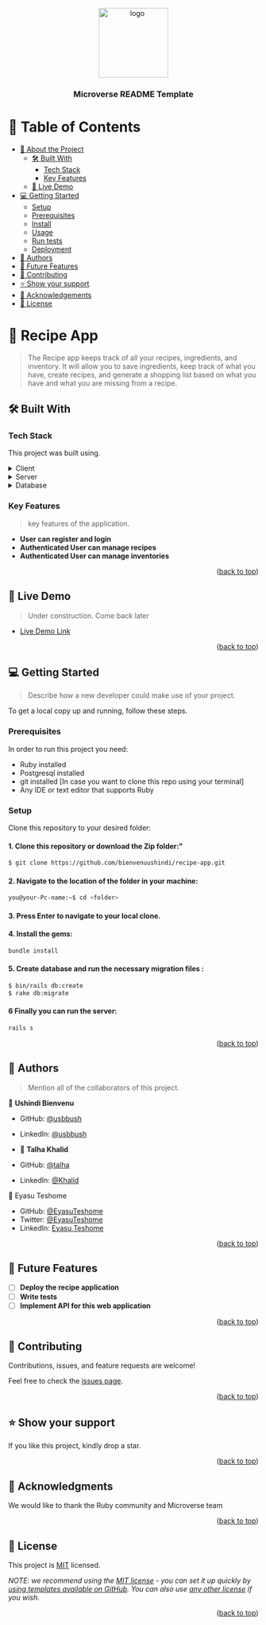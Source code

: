 <a name="readme-top"></a>

<div align="center">

  <img src="murple_logo.png" alt="logo" width="140"  height="auto" />
  <br/>

<h3><b>Microverse README Template</b></h3>

</div>

# 📗 Table of Contents

- [📖 About the Project](#about-project)
    - [🛠 Built With](#built-with)
        - [Tech Stack](#tech-stack)
        - [Key Features](#key-features)
    - [🚀 Live Demo](#live-demo)
- [💻 Getting Started](#getting-started)
    - [Setup](#setup)
    - [Prerequisites](#prerequisites)
    - [Install](#install)
    - [Usage](#usage)
    - [Run tests](#run-tests)
    - [Deployment](#triangular_flag_on_post-deployment)
- [👥 Authors](#authors)
- [🔭 Future Features](#future-features)
- [🤝 Contributing](#contributing)
- [⭐️ Show your support](#support)
- [🙏 Acknowledgements](#acknowledgements)
- [📝 License](#license)

<!-- PROJECT DESCRIPTION -->

# 📖 Recipe App <a name="about-project"></a>

> The Recipe app keeps track of all your recipes, ingredients, and inventory.
> It will allow you to save ingredients, keep track of what you have,
> create recipes, and generate a shopping list based on what you have 
> and what you are missing from a recipe.


## 🛠 Built With <a name="built-with"></a>
### Tech Stack <a name="tech-stack"></a>

This project was built using.
<details>
  <summary>Client</summary>
  <ul>
    <li><a href="https://getbootstrap.com/">Bootstrap</a></li>
    <li><a href=https://www.w3schools.com/html/">HTML</a></li>
    <li><a href="https://developer.mozilla.org/en-US/docs/Web/CSS">CSS</a></li>
  </ul>
</details>

<details>
  <summary>Server</summary>
  <ul>
    <li><a href="https://rubyonrails.org/">Ruby on Rails</a></li>
  </ul>
</details>

<details>
<summary>Database</summary>
  <ul>
    <li><a href="https://www.postgresql.org/">PostgreSQL</a></li>
  </ul>
</details>

<!-- Features -->

### Key Features <a name="key-features"></a>

>  key features of the application.

- **User can register and login**
- **Authenticated User can manage recipes**
- **Authenticated User can manage inventories**

<p align="right">(<a href="#readme-top">back to top</a>)</p>

<!-- LIVE DEMO -->

## 🚀 Live Demo <a name="live-demo"></a>

> Under construction. Come back later

- [Live Demo Link](https://yourdeployedapplicationlink.com)

<p align="right">(<a href="#readme-top">back to top</a>)</p>

<!-- GETTING STARTED -->

## 💻 Getting Started <a name="getting-started"></a>

> Describe how a new developer could make use of your project.

To get a local copy up and running, follow these steps.

### Prerequisites

In order to run this project you need:
- Ruby installed
- Postgresql installed 
- git installed [In case you want to clone this repo using your terminal]
- Any IDE or text editor that supports Ruby
### Setup

Clone this repository to your desired folder:
#### 1. Clone this repository or download the Zip folder:"

```bash command
$ git clone https://github.com/bienvenuushindi/recipe-app.git
```
#### 2. Navigate to the location of the folder in your machine:
```bash command
you@your-Pc-name:~$ cd <folder>
```
#### 3. Press Enter to navigate to your local clone.
#### 4. Install the gems:
```bash command
bundle install
```
#### 5. Create database and run the necessary migration files :
```bash command
$ bin/rails db:create
$ rake db:migrate
```
#### 6 Finally you can run the server:
```bash command
rails s
```

<p align="right">(<a href="#readme-top">back to top</a>)</p>

<!-- AUTHORS -->

## 👥 Authors <a name="authors"></a>

> Mention all of the collaborators of this project.

👤 **Ushindi Bienvenu**
- GitHub: [@usbbush](https://github.com/bienvenuushindi)
- LinkedIn: [@usbbush](https://www.linkedin.com/in/usbbush/)


- 👤 **Talha Khalid**
- GitHub: [@talha](https://github.com/tkz96)
- LinkedIn: [@Khalid](https://www.linkedin.com/in/talha-zuberi/)

👤 Eyasu Teshome

- GitHub: [@EyasuTeshome](https://github.com/EyasuTeshome)
- Twitter: [@EyasuTeshome](https://twitter.com/EyasuTeshome)
- LinkedIn: [Eyasu Teshome](https://linkedin.com/in/eyasu-teshome)

<p align="right">(<a href="#readme-top">back to top</a>)</p>

<!-- FUTURE FEATURES -->

## 🔭 Future Features <a name="future-features"></a>

- [ ] **Deploy the recipe application**
- [ ] **Write tests**
- [ ] **Implement API for this web application**

<p align="right">(<a href="#readme-top">back to top</a>)</p>

<!-- CONTRIBUTING -->

## 🤝 Contributing <a name="contributing"></a>

Contributions, issues, and feature requests are welcome!

Feel free to check the [issues page](../../issues/).

<p align="right">(<a href="#readme-top">back to top</a>)</p>

<!-- SUPPORT -->

## ⭐️ Show your support <a name="support"></a>


If you like this project, kindly drop a star.

<p align="right">(<a href="#readme-top">back to top</a>)</p>

<!-- ACKNOWLEDGEMENTS -->

## 🙏 Acknowledgments <a name="acknowledgements"></a>

We would like to thank the Ruby community and Microverse team

<p align="right">(<a href="#readme-top">back to top</a>)</p>

<!-- LICENSE -->

## 📝 License <a name="license"></a>

This project is [MIT](./LICENSE) licensed.

_NOTE: we recommend using the [MIT license](https://choosealicense.com/licenses/mit/) - you can set it up quickly by [using templates available on GitHub](https://docs.github.com/en/communities/setting-up-your-project-for-healthy-contributions/adding-a-license-to-a-repository). You can also use [any other license](https://choosealicense.com/licenses/) if you wish._

<p align="right">(<a href="#readme-top">back to top</a>)</p>